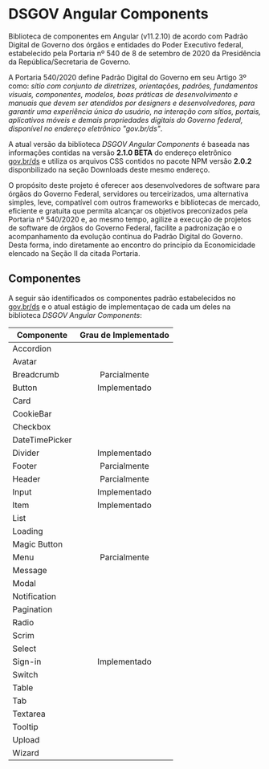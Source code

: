 # DSGOV Angular Components

Biblioteca de componentes em Angular (v11.2.10) de acordo com Padrão Digital de Governo dos órgãos e entidades do Poder Executivo federal, estabelecido pela Portaria nº 540 de 8 de setembro de 2020 da Presidência da República/Secretaria de Governo.

A Portaria 540/2020 define Padrão Digital do Governo em seu Artigo 3º como: _sítio com conjunto de diretrizes, orientações, padrões, fundamentos visuais, componentes, modelos, boas práticas de desenvolvimento e manuais que devem ser atendidos por designers e desenvolvedores, para garantir uma experiência única do usuário, na interação com sítios, portais, aplicativos móveis e demais propriedades digitais do Governo federal, disponível no endereço eletrônico "gov.br/ds"_.

A atual versão da biblioteca _DSGOV Angular Components_ é baseada nas informações contidas na versão **2.1.0 BETA** do endereço eletrônico [gov.br/ds](http://gov.br/ds) e utiliza os arquivos CSS contidos no pacote NPM versão **2.0.2** disponbilizado na seção Downloads deste mesmo endereço.

O propósito deste projeto é oferecer aos desenvolvedores de software para órgãos do Governo Federal, servidores ou terceirizados, uma alternativa simples, leve, compatível com outros frameworks e bibliotecas de mercado, eficiente e gratuita que permita alcançar os objetivos preconizados pela Portaria nº 540/2020 e, ao mesmo tempo, agilize a execução de projetos de software de órgãos do Governo Federal, facilite a padronização e o acompanhamento da evolução contínua do Padrão Digital do Governo. Desta forma, indo diretamente ao encontro do princípio da Economicidade elencado na Seção II da citada Portaria.

## Componentes

A seguir são identificados os componentes padrão estabelecidos no [gov.br/ds](http://gov.br/ds) e o atual estágio de implementaçao de cada um deles na biblioteca _DSGOV Angular Components_:

| Componente     | Grau de Implementado |
| -------------- | :------------------: |
| Accordion      |                      |
| Avatar         |                      |
| Breadcrumb     |     Parcialmente     |
| Button         |     Implementado     |
| Card           |                      |
| CookieBar      |                      |
| Checkbox       |                      |
| DateTimePicker |                      |
| Divider        |     Implementado     |
| Footer         |     Parcialmente     |
| Header         |     Parcialmente     |
| Input          |     Implementado     |
| Item           |     Implementado     |
| List           |                      |
| Loading        |                      |
| Magic Button   |                      |
| Menu           |     Parcialmente     |
| Message        |                      |
| Modal          |                      |
| Notification   |                      |
| Pagination     |                      |
| Radio          |                      |
| Scrim          |                      |
| Select         |                      |
| Sign-in        |     Implementado     |
| Switch         |                      |
| Table          |                      |
| Tab            |                      |
| Textarea       |                      |
| Tooltip        |                      |
| Upload         |                      |
| Wizard         |                      |
